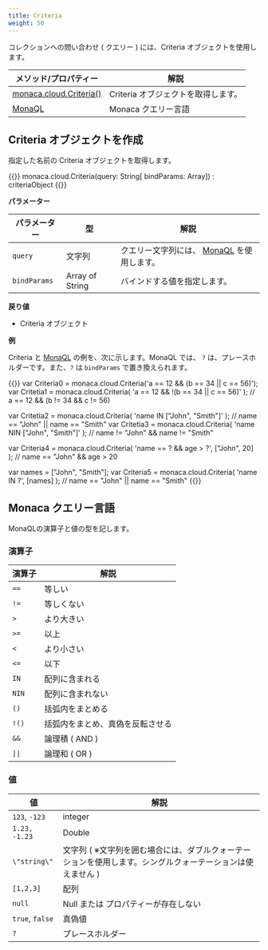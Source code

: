```yaml
---
title: Criteria
weight: 50
---
```


コレクションへの問い合わせ ( クエリー ) には、Criteria
オブジェクトを使用します。

メソッド/プロパティー  | 解説
--------------------|-------------------------------------------
[monaca.cloud.Criteria()](#criteria-オブジェクトを作成) |  Criteria オブジェクトを取得します。
[MonaQL](#monaca-クエリー言語) | Monaca クエリー言語

## Criteria オブジェクトを作成

指定した名前の Criteria オブジェクトを取得します。

{{<highlight javascript>}}
monaca.cloud.Criteria(query: String[ bindParams: Array]) : criteriaObject
{{</highlight>}}

**パラメーター**

パラメーター | 型 | 解説 
-----|------|-------------
`query` | 文字列 | クエリー文字列には、 [MonaQL](#monaca-クエリー言語) を使用します。 
`bindParams` | Array of String | バインドする値を指定します。

**戻り値**

- Criteria オブジェクト

**例**

Criteria と [MonaQL](#monaca-クエリー言語) の例を、次に示します。MonaQL では、 `?` は、プレースホルダーです。また、`?` は `bindParams` で置き換えられます。

{{<highlight javascript>}}
var Criteria0 = monaca.cloud.Criteria('a == 12 && (b == 34 || c == 56)');
var Critetia1 = monaca.cloud.Criteria(
  'a == 12 && !(b == 34 || c == 56)'
); // a == 12 && (b != 34 && c != 56)

var Critetia2 = monaca.cloud.Criteria(
  'name IN ["John", "Smith"]'
); // name == "John" || name == "Smith"
var Critetia3 = monaca.cloud.Criteria(
  'name NIN ["John", "Smith"]'
); // name != "John" && name != "Smith"

var Criteria4 = monaca.cloud.Criteria(
  'name == ? && age > ?',
  ["John", 20]
); // name == "John" && age > 20

var names = ["John", "Smith"];
var Criteria5 = monaca.cloud.Criteria(
  'name IN ?',
  [names]
); // name == "John" || name == "Smith"
{{</highlight>}}

## Monaca クエリー言語

MonaQLの演算子と値の型を記します。

### 演算子

演算子 | 解説   
------|------
`==`  | 等しい
`!=`  | 等しくない
`>`   | より大きい
`>=`  | 以上
`<`   | より小さい
`<=`  | 以下
`IN`  | 配列に含まれる
`NIN` | 配列に含まれない
`()`  | 括弧内をまとめる
`!()` | 括弧内をまとめ、真偽を反転させる
`&&`  | 論理積 ( AND )
<code>&#124;&#124;</code>  | 論理和 ( OR )


### 値

値               | 解説           
-----------------|-------------- 
`123`, `-123`    | integer
`1.23, -1.23`    | Double
`\"string\"`     | 文字列 ( ※文字列を囲む場合には、ダブルクォーテーションを使用します。シングルクォーテーションは使えません )
`[1,2,3]`        | 配列
`null`           | Null または プロパティーが存在しない
`true`, `false`  | 真偽値
`?`              | プレースホルダー



